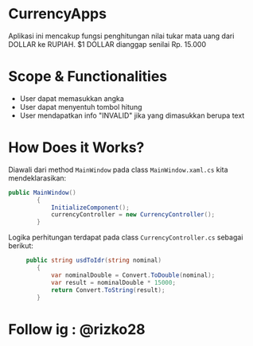 ﻿# CurrencyApps
Aplikasi ini mencakup fungsi penghitungan nilai tukar mata uang dari DOLLAR ke RUPIAH. $1 DOLLAR dianggap senilai Rp. 15.000

# Scope & Functionalities

* User dapat memasukkan angka
* User dapat menyentuh tombol hitung
* User mendapatkan info "INVALID" jika yang dimasukkan berupa text

# How Does it Works?
Diawali dari method `MainWindow` pada class `MainWindow.xaml.cs` kita mendeklarasikan:

```csharp
public MainWindow()
        {
            InitializeComponent();
            currencyController = new CurrencyController();
        }
```
Logika perhitungan terdapat pada class `CurrencyController.cs` sebagai berikut:
```csharp
     public string usdToIdr(string nominal)
        {
            var nominalDouble = Convert.ToDouble(nominal);
            var result = nominalDouble * 15000;
            return Convert.ToString(result);
        }
```

# Follow ig : @rizko28 